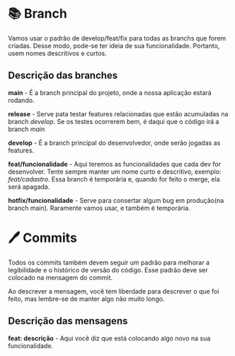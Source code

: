 # 📚 Branch

Vamos usar o padrão de develop/feat/fix para todas as branchs que forem criadas. Desse modo, pode-se ter ideia de sua funcionalidade. Portanto, usem nomes descritivos e curtos.

## Descrição das branches

**main** - É a branch principal do projeto, onde a nossa aplicação estará rodando.

**release** - Serve pata testar features relacionadas que estão acumuladas na branch *develop*. Se os testes ocorrerem bem, é daqui que o código irá a branch *main*

**develop** - É a branch principal do desenvolvedor, onde serão jogadas as features.

**feat/funcionalidade** - Aqui teremos as funcionalidades que cada dev for desenvolver. Tente sempre manter um nome curto e descritivo, exemplo: *feat/cadastro*. Essa branch é temporária e, quando for feito o merge, ela será apagada.

**hotfix/funcionalidade** - Serve para consertar algum bug em produção(na branch main). Raramente vamos usar, e também é temporária.

# 🖊️ Commits

Todos os commits também devem seguir um padrão para melhorar a legibilidade e o histórico de versão do  código. Esse padrão deve ser colocado na mensagem do commit.

Ao descrever a mensagem, você tem liberdade para descrever o que foi feito, mas lembre-se de manter algo não muito longo.

## Descrição das mensagens

**feat: descrição** - Aqui você diz que está colocando algo novo na sua funcionalidade.